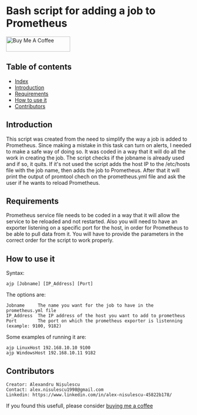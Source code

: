 # Bash script for adding a job to Prometheus
<a href="https://www.buymeacoffee.com/alexnisuleXu" target="_blank"><img src="https://cdn.buymeacoffee.com/buttons/default-orange.png" alt="Buy Me A Coffee" height="41" width="174"></a>

## Table of contents
  * [Index](#index)
  * [Introduction](#introduction)
  * [Requirements](#requirements)
  * [How to use it](#how-to-use-it)
  * [Contributors](#contributors)


## Introduction

This script was created from the need to simplify the way a job is added to Prometheus. Since making a mistake in this task can turn on alerts, I needed to make a safe way of doing so.
It was coded in a way that it will do all the work in creating the job. The script checks if the jobname is already used and if so, it quits. If it's not used the script adds the host IP to the /etc/hosts file with the job name, then adds the job to Prometheus. After that it will print the output of promtool chech on the prometheus.yml file and ask the user if he wants to reload Prometheus.

## Requirements

Prometheus service file needs to be coded in a way that it will allow the service to be reloaded and not restarted.
Also you will need to have an exporter listening on a specific port for the host, in order for Prometheus to be able to pull data from it.
You will have to provide the parameters in the correct order for the script to work properly.

## How to use it
Syntax:

    ajp [Jobname] [IP_Address] [Port]

The options are:

    Jobname		The name you want for the job to have in the prometheus.yml file
    IP_Address	The IP address of the host you want to add to prometheus
    Port		The port on which the prometheus exporter is listenning (example: 9100, 9182)

Some examples of running it are:

    ajp LinuxHost 192.168.10.10 9100
    ajp WindowsHost 192.168.10.11 9182
    

## Contributors
    Creator: Alexandru Nișulescu
    Contact: alex.nisulescu1998@gmail.com
    Linkedin: https://www.linkedin.com/in/alex-nisulescu-45822b178/

If you found this usefull, please consider [buying me a coffee](https://www.buymeacoffee.com/alexnisuleXu)
